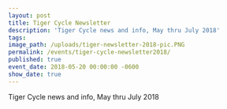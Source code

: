 ```yaml
---
layout: post
title: Tiger Cycle Newsletter
description: 'Tiger Cycle news and info, May thru July 2018'
tags:
image_path: /uploads/tiger-newsletter-2018-pic.PNG
permalink: /events/tiger-cycle-newsletter2018/
published: true
event_date: 2018-05-20 00:00:00 -0600
show_date: true
---
```


Tiger Cycle news and info, May thru July 2018